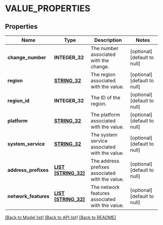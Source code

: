 # VALUE_PROPERTIES

## Properties
Name | Type | Description | Notes
------------ | ------------- | ------------- | -------------
**change_number** | **INTEGER_32** | The number associated with the change. | [optional] [default to null]
**region** | [**STRING_32**](STRING_32.md) | The region associated with the value. | [optional] [default to null]
**region_id** | **INTEGER_32** | The ID of the region. | [optional] [default to null]
**platform** | [**STRING_32**](STRING_32.md) | The platform associated with the value. | [optional] [default to null]
**system_service** | [**STRING_32**](STRING_32.md) | The system service associated with the value. | [optional] [default to null]
**address_prefixes** | [**LIST [STRING_32]**](STRING_32.md) | The address prefixes associated with the value. | [optional] [default to null]
**network_features** | [**LIST [STRING_32]**](STRING_32.md) | The network features associated with the value. | [optional] [default to null]

[[Back to Model list]](../README.md#documentation-for-models) [[Back to API list]](../README.md#documentation-for-api-endpoints) [[Back to README]](../README.md)


